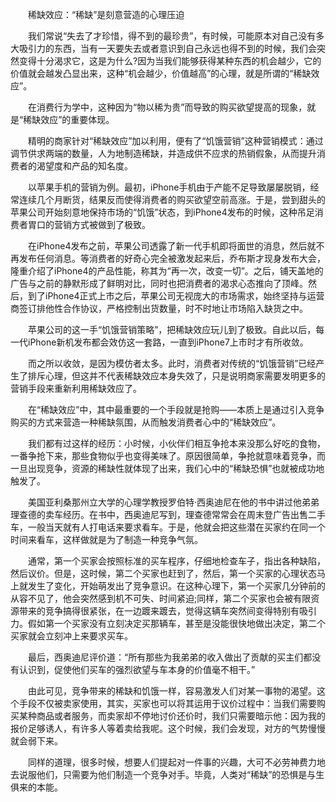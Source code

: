 　　稀缺效应：“稀缺”是刻意营造的心理压迫

　　我们常说“失去了才珍惜，得不到的最珍贵”，有时候，可能原本对自己没有多大吸引力的东西，当有一天要失去或者意识到自己永远也得不到的时候，我们会突然变得十分渴求它，这是为什么?因为当我们能够获得某种东西的机会越少，它的价值就会越发凸显出来，这种“机会越少，价值越高”的心理，就是所谓的“稀缺效应”。

　　在消费行为学中，这种因为“物以稀为贵”而导致的购买欲望提高的现象，就是“稀缺效应”的重要体现。

　　精明的商家针对“稀缺效应”加以利用，便有了“饥饿营销”这种营销模式：通过调节供求两端的数量，人为地制造稀缺，并造成供不应求的热销假象，从而提升消费者的渴望度和产品的知名度。

　　以苹果手机的营销为例。最初，iPhone手机由于产能不足导致屡屡脱销，经常连续几个月断货，结果反而使得消费者的购买欲望空前高涨。于是，尝到甜头的苹果公司开始刻意地保持市场的“饥饿”状态，到iPhone4发布的时候，这种吊足消费者胃口的营销方式被做到了极致。

　　在iPhone4发布之前，苹果公司透露了新一代手机即将面世的消息，然后就不再发布任何消息。等消费者的好奇心完全被激发起来后，乔布斯才现身发布大会，隆重介绍了iPhone4的产品性能，称其为“再一次，改变一切”。之后，铺天盖地的广告与之前的静默形成了鲜明对比，同时也把消费者的渴求心态推向了顶峰。然后，到了iPhone4正式上市之后，苹果公司无视庞大的市场需求，始终坚持与运营商签订排他性合作协议，严格控制出货数量，时不时地让市场陷入缺货之中。

　　苹果公司的这一手“饥饿营销策略”，把稀缺效应玩儿到了极致。自此以后，每一代iPhone新机发布都会效仿这一套路，一直到iPhone7上市时才有所收敛。

　　而之所以收敛，是因为模仿者太多。此时，消费者对传统的“饥饿营销”已经产生了排斥心理，但这并不代表稀缺效应本身失效了，只是说明商家需要发明更多的营销手段来重新利用稀缺效应了。

　　在“稀缺效应”中，其中最重要的一个手段就是抢购——本质上是通过引入竞争购买的方式来营造一种稀缺氛围，从而触发消费者心中的“稀缺效应”。

　　我们都有过这样的经历：小时候，小伙伴们相互争抢本来没那么好吃的食物，一番争抢下来，那些食物似乎也变得美味了。原因很简单，争抢就意味着竞争，而一旦出现竞争，资源的稀缺性就体现了出来，我们心中的“稀缺恐惧”也就被成功地触发了。

　　美国亚利桑那州立大学的心理学教授罗伯特·西奥迪尼在他的书中讲过他弟弟理查德的卖车经历。在书中，西奥迪尼写到，理查德常常会在周末登广告出售二手车，一般当天就有人打电话来要求看车。于是，他就会把这些潜在买家约在同一个时间来看车，这样做就是为了制造一种竞争气氛。

　　通常，第一个买家会按照标准的买车程序，仔细地检查车子，指出各种缺陷，然后议价。但是，这时候，第二个买家也赶到了，然后，第一个买家的心理状态马上就发生了变化，开始萌发出了竞争意识。在这种心理下，第一个买家几分钟前的从容不见了，他会突然感到机不可失、时间紧迫;同样，第二个买家也会被有限资源带来的竞争搞得很紧张，在一边踱来踱去，觉得这辆车突然间变得特别有吸引力。假如第一个买家没有立刻决定买那辆车，甚至是没能很快地做出决定，第二个买家就会立刻冲上来要求买车。

　　最后，西奥迪尼评价道：“所有那些为我弟弟的收入做出了贡献的买主们都没有认识到，促使他们买车的强烈欲望与车本身的价值毫不相干。”

　　由此可见，竞争带来的稀缺和饥饿一样，容易激发人们对某一事物的渴望。这个手段不仅被卖家使用，其实，买家也可以将其运用于议价过程中：当我们需要购买某种商品或者服务，而卖家却不停地讨价还价时，我们只需要暗示他：因为我的报价足够诱人，有许多人等着卖给我呢。这个时候，我们会发现，对方的气势慢慢就会弱下来。

　　同样的道理，很多时候，想要人们提起对一件事的兴趣，大可不必劳神费力地去说服他们，只需要为他们制造一个竞争对手。毕竟，人类对“稀缺”的恐惧是与生俱来的本能。

